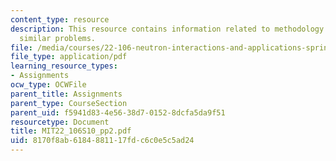 ```yaml
---
content_type: resource
description: This resource contains information related to methodology and analyze
  similar problems.
file: /media/courses/22-106-neutron-interactions-and-applications-spring-2010/8170f8ab6184881117fdc6c0e5c5ad24_MIT22_106S10_pp2.pdf
file_type: application/pdf
learning_resource_types:
- Assignments
ocw_type: OCWFile
parent_title: Assignments
parent_type: CourseSection
parent_uid: f5941d83-4e56-38d7-0152-8dcfa5da9f51
resourcetype: Document
title: MIT22_106S10_pp2.pdf
uid: 8170f8ab-6184-8811-17fd-c6c0e5c5ad24
---
```


